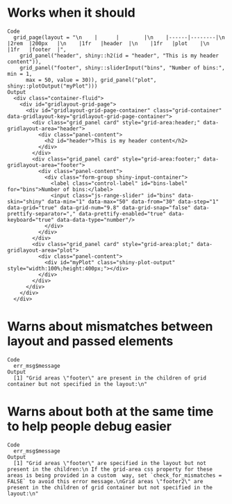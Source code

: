 # Works when it should

    Code
      grid_page(layout = "\n    |      |        |\n    |------|--------|\n    |2rem  |200px   |\n    |1fr   |header  |\n    |1fr   |plot    |\n    |1fr   |footer  |",
        grid_panel("header", shiny::h2(id = "header", "This is my header content")),
        grid_panel("footer", shiny::sliderInput("bins", "Number of bins:", min = 1,
          max = 50, value = 30)), grid_panel("plot", shiny::plotOutput("myPlot")))
    Output
      <div class="container-fluid">
        <div id="gridlayout-grid-page">
          <div id="gridlayout-grid-page-container" class="grid-container" data-gridlayout-key="gridlayout-grid-page-container">
            <div class="grid_panel card" style="grid-area:header;" data-gridlayout-area="header">
              <div class="panel-content">
                <h2 id="header">This is my header content</h2>
              </div>
            </div>
            <div class="grid_panel card" style="grid-area:footer;" data-gridlayout-area="footer">
              <div class="panel-content">
                <div class="form-group shiny-input-container">
                  <label class="control-label" id="bins-label" for="bins">Number of bins:</label>
                  <input class="js-range-slider" id="bins" data-skin="shiny" data-min="1" data-max="50" data-from="30" data-step="1" data-grid="true" data-grid-num="9.8" data-grid-snap="false" data-prettify-separator="," data-prettify-enabled="true" data-keyboard="true" data-data-type="number"/>
                </div>
              </div>
            </div>
            <div class="grid_panel card" style="grid-area:plot;" data-gridlayout-area="plot">
              <div class="panel-content">
                <div id="myPlot" class="shiny-plot-output" style="width:100%;height:400px;"></div>
              </div>
            </div>
          </div>
        </div>
      </div>

# Warns about mismatches between layout and passed elements

    Code
      err_msg$message
    Output
      [1] "Grid areas \"footer\" are present in the children of grid container but not specified in the layout:\n"

# Warns about both at the same time to help people debug easier

    Code
      err_msg$message
    Output
      [1] "Grid areas \"footer\" are specified in the layout but not present in the children:\n If the grid-area css property for these areas is being provided in a custom  way, set `check_for_mismatches = FALSE` to avoid this error message.\nGrid areas \"footer2\" are present in the children of grid container but not specified in the layout:\n"

